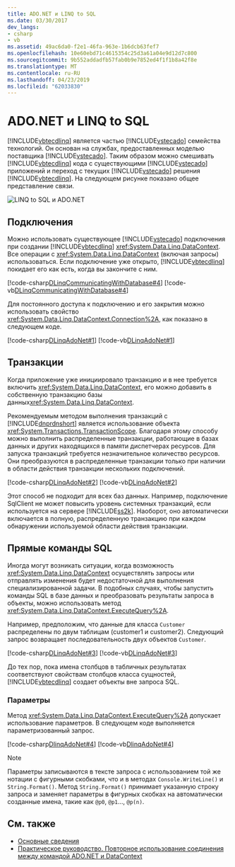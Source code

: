 ```yaml
---
title: ADO.NET и LINQ to SQL
ms.date: 03/30/2017
dev_langs:
- csharp
- vb
ms.assetid: 49ac6da0-f2e1-46fa-963e-1b6dcb63fef7
ms.openlocfilehash: 10e60ebd71c4615354c25d3a61a04e9d12d7c800
ms.sourcegitcommit: 9b552addadfb57fab0b9e7852ed4f1f1b8a42f8e
ms.translationtype: MT
ms.contentlocale: ru-RU
ms.lasthandoff: 04/23/2019
ms.locfileid: "62033830"
---
```

# <a name="adonet-and-linq-to-sql"></a>ADO.NET и LINQ to SQL
[!INCLUDE[vbtecdlinq](../../../../../../includes/vbtecdlinq-md.md)] является частью [!INCLUDE[vstecado](../../../../../../includes/vstecado-md.md)] семейства технологий. Он основан на службах, предоставленных моделью поставщика [!INCLUDE[vstecado](../../../../../../includes/vstecado-md.md)]. Таким образом можно смешивать [!INCLUDE[vbtecdlinq](../../../../../../includes/vbtecdlinq-md.md)] кода с существующими [!INCLUDE[vstecado](../../../../../../includes/vstecado-md.md)] приложений и переход с текущих [!INCLUDE[vstecado](../../../../../../includes/vstecado-md.md)] решения [!INCLUDE[vbtecdlinq](../../../../../../includes/vbtecdlinq-md.md)]. На следующем рисунке показано общее представление связи.  
  
 ![LINQ to SQL и ADO.NET](../../../../../../docs/framework/data/adonet/sql/linq/media/dlinq-3.png "DLinq_3")  
  
## <a name="connections"></a>Подключения  
 Можно использовать существующее [!INCLUDE[vstecado](../../../../../../includes/vstecado-md.md)] подключения при создании [!INCLUDE[vbtecdlinq](../../../../../../includes/vbtecdlinq-md.md)] <xref:System.Data.Linq.DataContext>. Все операции с <xref:System.Data.Linq.DataContext> (включая запросы) использоваться. Если подключение уже открыто, [!INCLUDE[vbtecdlinq](../../../../../../includes/vbtecdlinq-md.md)] покидает его как есть, когда вы закончите с ним.  
  
 [!code-csharp[DLinqCommunicatingWithDatabase#4](../../../../../../samples/snippets/csharp/VS_Snippets_Data/DLinqCommunicatingWithDatabase/cs/Program.cs#4)]
 [!code-vb[DLinqCommunicatingWithDatabase#4](../../../../../../samples/snippets/visualbasic/VS_Snippets_Data/DLinqCommunicatingWithDatabase/vb/Module1.vb#4)]  
  
 Для постоянного доступа к подключению и его закрытия можно использовать свойство <xref:System.Data.Linq.DataContext.Connection%2A>, как показано в следующем коде.  
  
 [!code-csharp[DLinqAdoNet#1](../../../../../../samples/snippets/csharp/VS_Snippets_Data/DLinqAdoNet/cs/Program.cs#1)]
 [!code-vb[DLinqAdoNet#1](../../../../../../samples/snippets/visualbasic/VS_Snippets_Data/DLinqAdoNet/vb/Module1.vb#1)]  
  
## <a name="transactions"></a>Транзакции  
 Когда приложение уже инициировало транзакцию и в нее требуется включить <xref:System.Data.Linq.DataContext>, его можно добавить в собственную транзакцию базы данных<xref:System.Data.Linq.DataContext>.  
  
 Рекомендуемым методом выполнения транзакций с [!INCLUDE[dnprdnshort](../../../../../../includes/dnprdnshort-md.md)] является использование объекта <xref:System.Transactions.TransactionScope>. Благодаря этому способу можно выполнить распределенные транзакции, работающие в базах данных и других находящихся в памяти диспетчерах ресурсов. Для запуска транзакций требуется незначительное количество ресурсов. Они преобразуются в распределенные транзакции только при наличии в области действия транзакции нескольких подключений.  
  
 [!code-csharp[DLinqAdoNet#2](../../../../../../samples/snippets/csharp/VS_Snippets_Data/DLinqAdoNet/cs/Program.cs#2)]
 [!code-vb[DLinqAdoNet#2](../../../../../../samples/snippets/visualbasic/VS_Snippets_Data/DLinqAdoNet/vb/Module1.vb#2)]  
  
 Этот способ не подходит для всех баз данных. Например, подключение SqlClient не может повысить уровень системных транзакций, если используется на сервере [!INCLUDE[ss2k](../../../../../../includes/ss2k-md.md)]. Наоборот, оно автоматически включается в полную, распределенную транзакцию при каждом обнаружении используемой области действия транзакции.  
  
## <a name="direct-sql-commands"></a>Прямые команды SQL  
 Иногда могут возникать ситуации, когда возможность <xref:System.Data.Linq.DataContext> осуществлять запросы или отправлять изменения будет недостаточной для выполнения специализированной задачи. В подобных случаях, чтобы запустить команды SQL в базе данных и преобразовать результаты запроса в объекты, можно использовать метод <xref:System.Data.Linq.DataContext.ExecuteQuery%2A>.  
  
 Например, предположим, что данные для класса `Customer` распределены по двум таблицам (customer1 и customer2). Следующий запрос возвращает последовательность двух объектов `Customer`.  
  
 [!code-csharp[DLinqAdoNet#3](../../../../../../samples/snippets/csharp/VS_Snippets_Data/DLinqAdoNet/cs/Program.cs#3)]
 [!code-vb[DLinqAdoNet#3](../../../../../../samples/snippets/visualbasic/VS_Snippets_Data/DLinqAdoNet/vb/Module1.vb#3)]  
  
 До тех пор, пока имена столбцов в табличных результатах соответствуют свойствам столбцов класса сущностей, [!INCLUDE[vbtecdlinq](../../../../../../includes/vbtecdlinq-md.md)] создает объекты вне запроса SQL.  
  
### <a name="parameters"></a>Параметры  
 Метод <xref:System.Data.Linq.DataContext.ExecuteQuery%2A> допускает использование параметров. В следующем коде выполняется параметризованный запрос.  
  
 [!code-csharp[DlinqAdoNet#4](../../../../../../samples/snippets/csharp/VS_Snippets_Data/DLinqAdoNet/cs/Program.cs#4)]
 [!code-vb[DlinqAdoNet#4](../../../../../../samples/snippets/visualbasic/VS_Snippets_Data/DLinqAdoNet/vb/Module1.vb#4)]  
  
> [!NOTE]
>  Параметры записываются в тексте запроса с использованием той же нотации с фигурными скобками, что и в методах `Console.WriteLine()` и `String.Format()`. Метод `String.Format()` принимает указанную строку запроса и заменяет параметры в фигурных скобках на автоматически созданные имена, такие как `@p0`, `@p1`…, `@p(n)`.  
  
## <a name="see-also"></a>См. также

- [Основные сведения](../../../../../../docs/framework/data/adonet/sql/linq/background-information.md)
- [Практическое руководство. Повторное использование соединения между командой ADO.NET и DataContext](../../../../../../docs/framework/data/adonet/sql/linq/how-to-reuse-a-connection-between-an-ado-net-command-and-a-datacontext.md)
